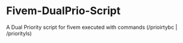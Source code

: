 # Fivem-DualPrio-Script
A Dual Priority script for fivem executed with commands (/prioirtybc | /priorityls)
